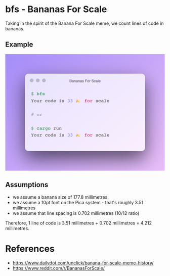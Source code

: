 # bfs - Bananas For Scale

Taking in the spirit of the Banana For Scale meme, we count lines of code in bananas.

## Example
![Bananas For Scale](./bananas_for_scale.png)

## Assumptions

- we assume a banana size of 177.8 millimetres
- we assume a 10pt font on the Pica system - that's roughly 3.51 millimetres
- we assume that line spacing is 0.702 millimetres (10/12 ratio)

Therefore, 1 line of code is 3.51 millimetres + 0.702 millimetres = 4.212 millimetres.

# References
- https://www.dailydot.com/unclick/banana-for-scale-meme-history/
- https://www.reddit.com/r/BananasForScale/
